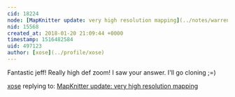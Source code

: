 ```yaml
---
cid: 18224
node: [MapKnitter update: very high resolution mapping](../notes/warren/01-19-2018/mapknitter-update-very-high-resolution-mapping)
nid: 15568
created_at: 2018-01-20 21:09:44 +0000
timestamp: 1516482584
uid: 497123
author: [xose](../profile/xose)
---
```


Fantastic jeff! Really high def zoom!
I saw your answer. I'll go cloning ;=)

[xose](../profile/xose) replying to: [MapKnitter update: very high resolution mapping](../notes/warren/01-19-2018/mapknitter-update-very-high-resolution-mapping)

